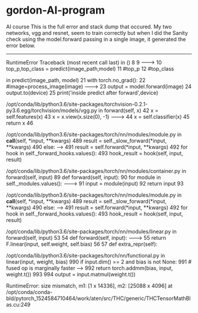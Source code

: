# gordon-AI-program
AI course 
This is the full error and stack dump that occured.  My two networks, vgg and resnet, seem to train correctly but when I did the Sanity check using the
model.forward passing in a single image, it generated the error below.


-------------------------------------------------------------------------
RuntimeError                              Traceback (most recent call last)
<ipython-input-64-f9060237a5aa> in <module>()
      8 
      9 
---> 10 top_p,top_class  = predict(image_path,model)
     11 #top_p
     12 #top_class

<ipython-input-61-1b7a575a5759> in predict(image_path, model)
     21     with torch.no_grad():
     22         #image=process_image(image)
---> 23         output = model.forward(image)
     24         output.to(device)
     25         print('inside predict after forward',device)

/opt/conda/lib/python3.6/site-packages/torchvision-0.2.1-py3.6.egg/torchvision/models/vgg.py in forward(self, x)
     42         x = self.features(x)
     43         x = x.view(x.size(0), -1)
---> 44         x = self.classifier(x)
     45         return x
     46 

/opt/conda/lib/python3.6/site-packages/torch/nn/modules/module.py in __call__(self, *input, **kwargs)
    489             result = self._slow_forward(*input, **kwargs)
    490         else:
--> 491             result = self.forward(*input, **kwargs)
    492         for hook in self._forward_hooks.values():
    493             hook_result = hook(self, input, result)

/opt/conda/lib/python3.6/site-packages/torch/nn/modules/container.py in forward(self, input)
     89     def forward(self, input):
     90         for module in self._modules.values():
---> 91             input = module(input)
     92         return input
     93 

/opt/conda/lib/python3.6/site-packages/torch/nn/modules/module.py in __call__(self, *input, **kwargs)
    489             result = self._slow_forward(*input, **kwargs)
    490         else:
--> 491             result = self.forward(*input, **kwargs)
    492         for hook in self._forward_hooks.values():
    493             hook_result = hook(self, input, result)

/opt/conda/lib/python3.6/site-packages/torch/nn/modules/linear.py in forward(self, input)
     53 
     54     def forward(self, input):
---> 55         return F.linear(input, self.weight, self.bias)
     56 
     57     def extra_repr(self):

/opt/conda/lib/python3.6/site-packages/torch/nn/functional.py in linear(input, weight, bias)
    990     if input.dim() == 2 and bias is not None:
    991         # fused op is marginally faster
--> 992         return torch.addmm(bias, input, weight.t())
    993 
    994     output = input.matmul(weight.t())

RuntimeError: size mismatch, m1: [1 x 14336], m2: [25088 x 4096] at /opt/conda/conda-bld/pytorch_1524584710464/work/aten/src/THC/generic/THCTensorMathBlas.cu:249
